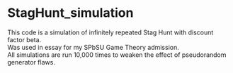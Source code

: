 # StagHunt_simulation
This code is a simulation of infinitely repeated Stag Hunt with discount factor beta.  
Was used in essay for my SPbSU Game Theory admission.  
All simulations are run 10,000 times to weaken the effect of pseudorandom generator flaws. 

